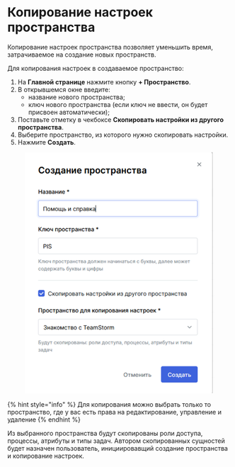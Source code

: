 # Копирование настроек пространства

Копирование настроек пространства позволяет уменьшить время, затрачиваемое на создание новых пространств.&#x20;

Для копирования настроек в создаваемое пространство:

1. На **Главной странице** нажмите кнопку **+ Пространство**.
2. В открывшемся окне введите:
   * название нового пространства;
   * ключ нового пространства (если ключ не ввести, он будет присвоен автоматически);
3. Поставьте отметку в чекбоксе **Скопировать настройки из другого пространства**.
4. Выберите пространство, из которого нужно скопировать настройки.&#x20;
5. Нажмите **Создать**.&#x20;

<figure><img src="../../../../.gitbook/assets/изображение (197).png" alt=""><figcaption></figcaption></figure>



{% hint style="info" %}
Для копирования можно выбрать только то пространство, где у вас есть права на редактирование, управление и удаление
{% endhint %}

Из выбранного пространства будут скопированы роли доступа, процессы, атрибуты и типы задач. Автором скопированных сущностей будет назначен пользователь, инициировавщий создание пространства и копирование настроек.&#x20;

